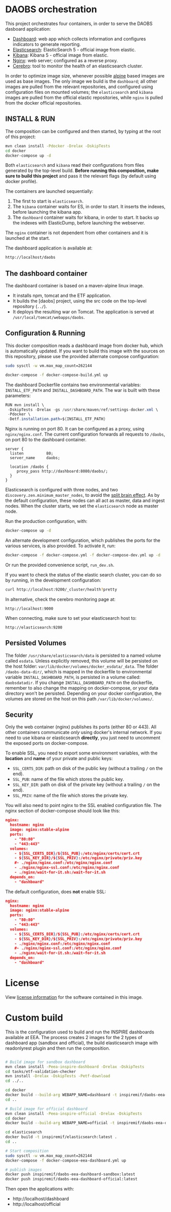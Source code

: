 DAOBS orchestration
===================
This project orchestrates four containers, in order to serve the DAOBS dasboard application:
* [Dashboard](https://github.com/INSPIRE-MIF/daobs/): web app which collects information and configures indicators to generate reporting.
* [Elasticsearch](https://github.com/elastic/elasticsearch-docker/tree/5.5): ElasticSearch 5 - official image from elastic.
* [Kibana](https://github.com/elastic/kibana): Kibana 5 - official image from elastic.
* [Nginx](https://hub.docker.com/_/nginx/): web server; configured as a reverse proxy.
* [Cerebro](https://github.com/lmenezes/cerebro): tool to monitor the health of an elasticsearch cluster.

In order to optimize image size, whenever possible [alpine](https://alpinelinux.org/) based images are used as base images. The only image we build is the `dashboard`; all other images are pulled from the relevant repositories, and configured using configuration files on mounted volumes; the `elasticsearch` and `kibana` images are pulled from the official elastic repositories, while `nginx` is pulled from the docker official repositories.

INSTALL & RUN
-------------
The composition can be configured and then started, by typing at the root of this project:
```bash
mvn clean install -Pdocker -Drelax -DskipTests
cd docker
docker-compose up -d
```


Both `elasticsearch` and `kibana` read their configurations from files generated by the top-level build. **Before running this composition, make sure to build this project** and pass it the relevant flags (by default using docker profile).


The containers are launched sequentially:
1. The first to start is `elasticsearch`.
2. The `kibana` container waits for ES, in order to start. It inserts the indexes, before launching the kibana app.
3. The `dashboard` container waits for kibana, in order to start. It backs up the indexes with ElasticDump, before launching the webserver.

The `nginx` container is not dependent from other containers and it is launched at the start.

The dashboard application is available at:
```bash
http://localhost/daobs
```

The dashboard container
-----------------------
The dashboard container is based on a maven-alpine linux image.
* It installs npm, tomcat and the ETF application.
* It builds the [daobs] project, using the src code on the top-level repository (`../`).
*  It deploys the resulting war on Tomcat. The application is served at `/usr/local/tomcat/webapps/daobs`.

Configuration & Running
-----------------------
This docker composition reads a dashboard image from docker hub, which is automatically updated. If you want to build this image with the sources on this repository, please use the provided alternate compose configuration:
```bash
sudo sysctl -w vm.max_map_count=262144

docker-compose -f docker-compose-build.yml up
```

The dashboard Dockerfile contains two environmental variables: `INSTALL_ETF_PATH` and `INSTALL_DASHBOARD_PATH`. The war is built with these parameters:
```java
RUN mvn install \
 -DskipTests -Drelax -gs /usr/share/maven/ref/settings-docker.xml \
 -Pdocker \
 -Detf.installation.path=${INSTALL_ETF_PATH}
```


Nginx is running on port 80. It can be configured as a proxy, using `nginx/nginx.conf`. The current configuration forwards all requests to `/daobs`, on port 80 to the dashboard container.

```
server {
  listen          80;
  server_name     daobs;

  location /daobs {
     proxy_pass http://dashboard:8080/daobs/;
  }
}
```

Elasticsearch is configured with three nodes, and two `discovery.zen.minimum_master_nodes`, to avoid the [split brain effect]( https://www.elastic.co/guide/en/elasticsearch/reference/current/modules-node.html#split-brain). As by the default configuration, these nodes can all act as master, data and ingest nodes. When the cluster starts, we set the `elasticsearch` node as master node.

Run the production configuration, with:
```bash
docker-compose up -d
```
An alternate development configuration, which publishes the ports for the various services, is also provided. To activate it, run:
```bash
docker-compose -f docker-compose.yml -f docker-compose-dev.yml up -d
```

Or run the provided convenience script, `run_dev.sh`.

If you want to check the status of the elastic search cluster, you can do so by running, in the development configuration:
```bash
curl http://localhost:9200/_cluster/health?pretty
```

In alternative, check the cerebro monitoring page at:
```
http://localhost:9000
```

When connecting, make sure to set your elasticsearch host to:
```
http://elasticsearch:9200
```

Persisted Volumes
-----------------
The folder `/usr/share/elasticsearch/data` is persisted to a named volume called `esdata`. Unless explicitly removed, this volume will be persisted on the host folder: `var/lib/docker/volumes/docker_esdata/_data`.
The folder `/daobs-data-dir/`, which is mapped in the dockerfile to environmental variable `INSTALL_DASHBOARD_PATH`, is persisted in a volume called: `daobsdatadir`. If you change `INSTALL_DASHBOARD_PATH` on the dockerfile, remember to also change the mapping on docker-compose, or your data directory won't be persisted.
Depending on your docker configuration, the volumes are stored on the host on this path `/var/lib/docker/volumes/`.

Security
--------
Only the web container (nginx) publishes its ports (either 80 or 443). All other containers communicate *only* using docker's internal network. If you need to use kibana or elasticsearch **directly**, you just need to uncomment the exposed ports on docker-compose.

To enable SSL, you need to export some environment variables, with the **location** and **name** of your private and public keys:

* `SSL_CERTS_DIR`: path on disk of the public key (without a trailing `/` on the end).
* `SSL_PUB`: name of the file which stores the public key.
* `SSL_KEY_DIR`: path on disk of the private key (without a trailing `/` on the end).
* `SSL_PRIV`: name of the file which stores the private key.

You will also need to point nginx to the SSL enabled configuration file. The nginx section of docker-compose should look like this:

```json
nginx:
  hostname: nginx
  image: nginx:stable-alpine
  ports:
    - "80:80"
    - "443:443"
  volumes:
    - ${SSL_CERTS_DIR}/${SSL_PUB}:/etc/nginx/certs/cert.crt
    - ${SSL_KEY_DIR}/${SSL_PRIV}:/etc/nginx/private/priv.key
    #- ./nginx/nginx.conf:/etc/nginx/nginx.conf
    - ./nginx/nginx-ssl.conf:/etc/nginx/nginx.conf
    - ./nginx/wait-for-it.sh:/wait-for-it.sh
  depends_on:
    - "dashboard"
```

The default configuration, does **not** enable SSL:

```json
nginx:
  hostname: nginx
  image: nginx:stable-alpine
  ports:
    - "80:80"
    - "443:443"
  volumes:
    - ${SSL_CERTS_DIR}/${SSL_PUB}:/etc/nginx/certs/cert.crt
    - ${SSL_KEY_DIR}/${SSL_PRIV}:/etc/nginx/private/priv.key
    - ./nginx/nginx.conf:/etc/nginx/nginx.conf
    #- ./nginx/nginx-ssl.conf:/etc/nginx/nginx.conf
    - ./nginx/wait-for-it.sh:/wait-for-it.sh
  depends_on:
    - "dashboard"
```

License
========
View [license information](https://github.com/INSPIRE-MIF/daobs/blob/2.0.x/LICENCE.md) for the software contained in this image.



Custom build
============

This is the configuration used to build and run the INSPIRE dashboards available at EEA. The process creates 2 images for the 2 types of dashboard app (sandbox and official), the build elasticsearch image with readonlyrest plugin and then run the composition.


```bash

# Build image for sandbox dashboard
mvn clean install -Peea-inspire-dashboard -Drelax -DskipTests
cd tasks/etf-validation-checker
mvn install -Drelax -DskipTests -Petf-download
cd ../..

cd docker
docker build --build-arg WEBAPP_NAME=dashboard -t inspiremif/daobs-eea-dashboard-sandbox:latest .
cd ..

# Build image for official dashboard
mvn clean install -Peea-inspire-official -Drelax -DskipTests
cd docker
docker build --build-arg WEBAPP_NAME=official -t inspiremif/daobs-eea-dashboard-official:latest .

cd elasticsearch 
docker build -t inspiremif/elasticsearch:latest .
cd ..

# Start composition
sudo sysctl -w vm.max_map_count=262144
docker-compose -f docker-compose-eea-dashboard.yml up

# publish images
docker push inspiremif/daobs-eea-dashboard-sandbox:latest
docker push inspiremif/daobs-eea-dashboard-official:latest 


```


Then open the applications with:

* http://localhost/dashboard
* http://localhost/official
